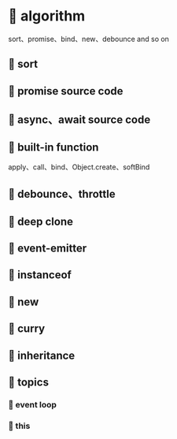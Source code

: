 # 🍛 algorithm

sort、promise、bind、new、debounce and so on

## 🍖 sort

## 🦴 promise source code

## 🍗 async、await source code

## 🦴 built-in function

apply、call、bind、Object.create、softBind

## 🍗 debounce、throttle

## 🍗 deep clone

## 🍗 event-emitter

## 🍗 instanceof

## 🦴 new

## 🍗 curry

## 🦴 inheritance

## 🥘 topics

### 🧀 event loop

### 🥞 this
